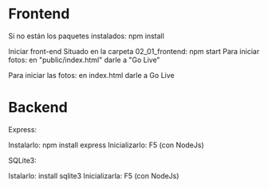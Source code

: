 

# Frontend

Si no están los paquetes instalados: npm install

Iniciar front-end
Situado en la carpeta 02_01_frontend: npm start
Para iniciar fotos: en "public/index.html" darle a "Go Live"

Para iniciar las fotos: en index.html darle a Go Live

# Backend

Express: 

Instalarlo: npm install express
Inicializarlo: F5 (con NodeJs)

SQLite3:

Istalarlo: install sqlite3
Inicializarla: F5 (con NodeJs)